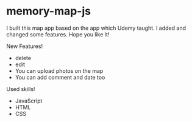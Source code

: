 # memory-map-js
I built this map app based on the app which Udemy taught. I added and changed some features. Hope you like it!

New Features!
- delete
- edit
- You can upload photos on the map
- You can add comment and date too

Used skills!
- JavaScript
- HTML
- CSS
